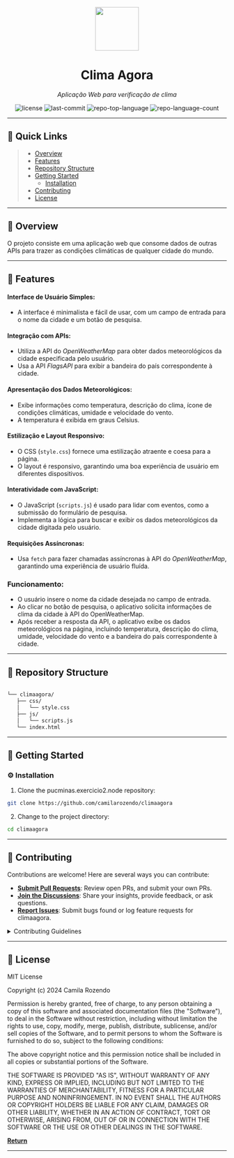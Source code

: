 <p align="center">
  <img src="https://camo.githubusercontent.com/a4e71a0942263821f4cb9213b2808af909e46967d9ed3ccee6e7e122f276efd6/68747470733a2f2f696d672e69636f6e73382e636f6d2f65787465726e616c2d74616c2d72657669766f2d726567756c61722d74616c2d72657669766f2f39362f65787465726e616c2d726561646d652d69732d612d656173792d746f2d6275696c642d612d646576656c6f7065722d6875622d746861742d6164617074732d746f2d7468652d757365722d6c6f676f2d726567756c61722d74616c2d72657669766f2e706e67" width="100" />
</p>
<p align="center">
    <h1 align="center">Clima Agora</h1>
</p>
<p align="center">
    <em>Aplicação Web para verificação de clima</em>
</p>
<p align="center">
	<img src="https://img.shields.io/github/license/camilarozendo/climaagora?style=default&color=0080ff" alt="license">
	<img src="https://img.shields.io/github/last-commit/camilarozendo/climaagora?style=default&color=0080ff" alt="last-commit">
	<img src="https://img.shields.io/github/languages/top/camilarozendo/climaagora?style=default&color=0080ff" alt="repo-top-language">
	<img src="https://img.shields.io/github/languages/count/camilarozendo/climaagora?style=default&color=0080ff" alt="repo-language-count">
<p>
<p align="center">
	<!-- default option, no dependency badges. -->
</p>
<hr>

## 🔗 Quick Links

> - [ Overview](#-overview)
> - [ Features](#-features)
> - [ Repository Structure](#-repository-structure)
> - [ Getting Started](#-getting-started)
>   - [ Installation](#-installation)
> - [ Contributing](#-contributing)
> - [ License](#-license)

---

## 📍 Overview

O projeto consiste em uma aplicação web que consome dados de outras APIs para trazer as condições climáticas de qualquer cidade do mundo.

---

## 🔮 Features

#### Interface de Usuário Simples:

- A interface é minimalista e fácil de usar, com um campo de entrada para o nome da cidade e um botão de pesquisa.

#### Integração com APIs:

- Utiliza a API do *OpenWeatherMap* para obter dados meteorológicos da cidade especificada pelo usuário.
- Usa a API *FlagsAPI* para exibir a bandeira do país correspondente à cidade.

#### Apresentação dos Dados Meteorológicos:

- Exibe informações como temperatura, descrição do clima, ícone de condições climáticas, umidade e velocidade do vento.
- A temperatura é exibida em graus Celsius.

#### Estilização e Layout Responsivo:

- O CSS (`style.css`) fornece uma estilização atraente e coesa para a página.
- O layout é responsivo, garantindo uma boa experiência de usuário em diferentes dispositivos.

#### Interatividade com JavaScript:

- O JavaScript (`scripts.js`) é usado para lidar com eventos, como a submissão do formulário de pesquisa.
- Implementa a lógica para buscar e exibir os dados meteorológicos da cidade digitada pelo usuário.

#### Requisições Assíncronas:

- Usa `fetch` para fazer chamadas assíncronas à API do *OpenWeatherMap*, garantindo uma experiência de usuário fluída.

### Funcionamento:

- O usuário insere o nome da cidade desejada no campo de entrada.
- Ao clicar no botão de pesquisa, o aplicativo solicita informações de clima da cidade à API do OpenWeatherMap.
- Após receber a resposta da API, o aplicativo exibe os dados meteorológicos na página, incluindo temperatura, descrição do clima, umidade, velocidade do vento e a bandeira do país correspondente à cidade.

---

## 🧩 Repository Structure

```sh

└── climaagora/
   ├── css/
   │   └── style.css
   ├── js/
   │   └── scripts.js
   └── index.html

```


---

## 🚀 Getting Started

### ⚙️ Installation

1. Clone the pucminas.exercicio2.node repository:

```sh
git clone https://github.com/camilarozendo/climaagora
```

2. Change to the project directory:

```sh
cd climaagora
```

---


## 🤝 Contributing

Contributions are welcome! Here are several ways you can contribute:

- **[Submit Pull Requests](https://github/camilarozendo/climaagora/blob/main/CONTRIBUTING.md)**: Review open PRs, and submit your own PRs.
- **[Join the Discussions](https://github/camilarozendo/climaagora/discussions)**: Share your insights, provide feedback, or ask questions.
- **[Report Issues](https://github/camilarozendo/climaagora/issues)**: Submit bugs found or log feature requests for climaagora.

<details closed>
    <summary>Contributing Guidelines</summary>

1. **Fork the Repository**: Start by forking the project repository to your GitHub account.
2. **Clone Locally**: Clone the forked repository to your local machine using a Git client.
   ```sh
   git clone https://github.com/camilarozendo/climaagora
   ```
3. **Create a New Branch**: Always work on a new branch, giving it a descriptive name.
   ```sh
   git checkout -b new-feature-x
   ```
4. **Make Your Changes**: Develop and test your changes locally.
5. **Commit Your Changes**: Commit with a clear message describing your updates.
   ```sh
   git commit -m 'Implemented new feature x.'
   ```
6. **Push to GitHub**: Push the changes to your forked repository.
   ```sh
   git push origin new-feature-x
   ```
7. **Submit a Pull Request**: Create a PR against the original project repository. Clearly describe the changes and their motivations.

Once your PR is reviewed and approved, it will be merged into the main branch.

</details>

---

## 📄 License

MIT License

Copyright (c) 2024 Camila Rozendo

Permission is hereby granted, free of charge, to any person obtaining a copy
of this software and associated documentation files (the "Software"), to deal
in the Software without restriction, including without limitation the rights
to use, copy, modify, merge, publish, distribute, sublicense, and/or sell
copies of the Software, and to permit persons to whom the Software is
furnished to do so, subject to the following conditions:

The above copyright notice and this permission notice shall be included in all
copies or substantial portions of the Software.

THE SOFTWARE IS PROVIDED "AS IS", WITHOUT WARRANTY OF ANY KIND, EXPRESS OR
IMPLIED, INCLUDING BUT NOT LIMITED TO THE WARRANTIES OF MERCHANTABILITY,
FITNESS FOR A PARTICULAR PURPOSE AND NONINFRINGEMENT. IN NO EVENT SHALL THE
AUTHORS OR COPYRIGHT HOLDERS BE LIABLE FOR ANY CLAIM, DAMAGES OR OTHER
LIABILITY, WHETHER IN AN ACTION OF CONTRACT, TORT OR OTHERWISE, ARISING FROM,
OUT OF OR IN CONNECTION WITH THE SOFTWARE OR THE USE OR OTHER DEALINGS IN THE
SOFTWARE.

[**Return**](#-quick-links)

---
